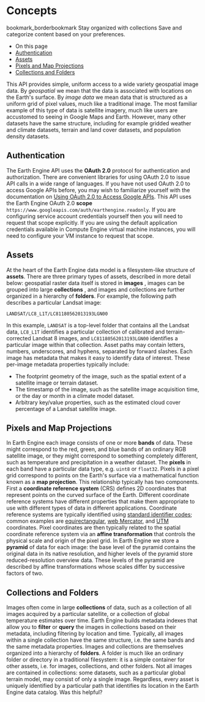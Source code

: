  
#  Concepts
bookmark_borderbookmark Stay organized with collections  Save and categorize content based on your preferences.
  * On this page
  * [Authentication](https://developers.google.com/earth-engine/reference/Concepts#authentication)
  * [Assets](https://developers.google.com/earth-engine/reference/Concepts#assets)
  * [Pixels and Map Projections](https://developers.google.com/earth-engine/reference/Concepts#pixels-and-map-projections)
  * [Collections and Folders](https://developers.google.com/earth-engine/reference/Concepts#collections-and-folders)


This API provides simple, uniform access to a wide variety geospatial image data. By _geospatial_ we mean that the data is associated with locations on the Earth's surface. By _image data_ we mean data that is structured as a uniform grid of pixel values, much like a traditional image.
The most familiar example of this type of data is satellite imagery, much like users are accustomed to seeing in Google Maps and Earth. However, many other datasets have the same structure, including for example gridded weather and climate datasets, terrain and land cover datasets, and population density datasets.
## Authentication
The Earth Engine API uses the **OAuth 2.0** protocol for authentication and authorization. There are convenient libraries for using OAuth 2.0 to issue API calls in a wide range of languages. If you have not used OAuth 2.0 to access Google APIs before, you may wish to familiarize yourself with the documentation on [Using OAuth 2.0 to Access Google APIs](https://developers.google.com/identity/protocols/OAuth2).
This API uses the Earth Engine OAuth 2.0 **scope** `https://www.googleapis.com/auth/earthengine.readonly`. If you are configuring service account credentials yourself then you will need to request that scope explicitly. If you are using the default application credentials available in Compute Engine virtual machine instances, you will need to configure your VM instance to request that scope.
## Assets
At the heart of the Earth Engine data model is a filesystem-like structure of **assets**. There are three primary types of assets, described in more detail below: geospatial raster data itself is stored in **images** , images can be grouped into large **collections** , and images and collections are further organized in a hierarchy of **folders**.
For example, the following path describes a particular Landsat image:
```
LANDSAT/LC8_L1T/LC81180562013193LGN00

```

In this example, `LANDSAT` is a top-level folder that contains all the Landsat data, `LC8_L1T` identifies a particular collection of calibrated and terrain-corrected Landsat 8 images, and `LC81180562013193LGN00` identifies a particular image within that collection. Asset paths may contain letters, numbers, underscores, and hyphens, separated by forward slashes.
Each image has metadata that makes it easy to identify data of interest. These per-image metadata properties typically include:
  * The footprint geometry of the image, such as the spatial extent of a satellite image or terrain dataset.
  * The timestamp of the image, such as the satellite image acquisition time, or the day or month in a climate model dataset.
  * Arbitrary key/value properties, such as the estimated cloud cover percentage of a Landsat satellite image.


## Pixels and Map Projections
In Earth Engine each image consists of one or more **bands** of data. These might correspond to the red, green, and blue bands of an ordinary RGB satellite image, or they might correspond to something completely different, such as temperature and precipitation in a weather dataset. The **pixels** in each band have a particular data type, e.g. `uint8` or `float32`.
Pixels in a pixel grid correspond to points on the Earth's surface via a mathematical function known as a **map projection**. This relationship typically has two components. First a **coordinate reference system** (CRS) defines 2D coordinates that represent points on the curved surface of the Earth. Different coordinate reference systems have different properties that make them appropriate to use with different types of data in different applications. Coordinate reference systems are typically identified using [standard identifier codes](http://epsg.io/); common examples are [equirectangular](https://en.wikipedia.org/wiki/Equirectangular_projection), [web Mercator](https://en.wikipedia.org/wiki/Web_Mercator), and [UTM](https://en.wikipedia.org/wiki/Universal_Transverse_Mercator_coordinate_system) coordinates.
Pixel coordinates are then typically related to the spatial coordinate reference system via an **affine transformation** that controls the physical scale and origin of the pixel grid. In Earth Engine we store a **pyramid** of data for each image: the base level of the pyramid contains the original data in its native resolution, and higher levels of the pyramid store reduced-resolution overview data. These levels of the pyramid are described by affine transformations whose scales differ by successive factors of two.
## Collections and Folders
Images often come in large **collections** of data, such as a collection of all images acquired by a particular satellite, or a collection of global temperature estimates over time. Earth Engine builds metadata indexes that allow you to **filter** or **query** the images in collections based on their metadata, including filtering by location and time. Typically, all images within a single collection have the same structure, i.e. the same bands and the same metadata properties.
Images and collections are themselves organized into a hierarchy of **folders**. A folder is much like an ordinary folder or directory in a traditional filesystem: it is a simple container for other assets, i.e. for images, collections, and other folders. Not all images are contained in collections: some datasets, such as a particular global terrain model, may consist of only a single image. Regardless, every asset is uniquely identified by a particular path that identifies its location in the Earth Engine data catalog.
Was this helpful?

